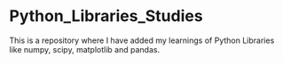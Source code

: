 # Python_Libraries_Studies
This is a repository where I have added my learnings of Python Libraries like numpy, scipy, matplotlib and pandas.

